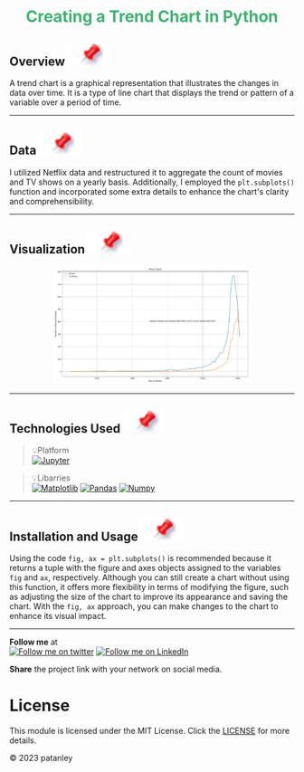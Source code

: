 <h1 align="center" style="color:MediumSeaGreen;"> <b> Creating a Trend Chart in Python  </b></h1>




## Overview[![](https://github.com/patanley/TrendChart/blob/main/Images/pin.svg)](#overview)

A trend chart is a graphical representation that illustrates the changes in data over time. It is a type of line chart that displays the trend or pattern of a variable over a period of time.
 

---

## Data[![](https://github.com/patanley/TrendChart/blob/main/Images/pin.svg)](#data)
I utilized Netflix data and restructured it to aggregate the count of movies and TV shows on a yearly basis. Additionally, I employed the `plt.subplots()` function and incorporated some extra details to enhance the chart's clarity and comprehensibility.


---

## Visualization[![](https://github.com/patanley/TrendChart/blob/main/Images/pin.svg)](#visualization)


<div align="center"><a href="https://github.com/patanley/TrendChart/blob/main/Images/TrendChart.jpg"><img src="https://github.com/patanley/TrendChart/blob/main/Images/TrendChart.jpg" alt="IoT-to-Cloud (Nebula) network" style="width:70%;height:70%"/></a></div>




---
## Technologies Used[![](https://github.com/patanley/TrendChart/blob/main/Images/pin.svg)](#more-than-embedded)

> 💡Platform  
> [![Jupyter](https://img.shields.io/badge/Jupyter-Notebook-orange?style=flat&logo=jupyter)](https://jupyter.org/)


> 💡Libarries  
> [![Matplotlib](https://img.shields.io/badge/-matplotlib-4E84C4?style=flat&logo=plotly&logoColor=white)](https://matplotlib.org/)
[![Pandas](https://img.shields.io/badge/-Pandas-150458?style=flat&logo=pandas&logoColor=white)](https://pandas.pydata.org/)
 [![Numpy](https://img.shields.io/badge/-Numpy-013243?style=flat&logo=numpy&logoColor=white)](https://numpy.org/)




---
## Installation and Usage[![](https://github.com/patanley/TrendChart/blob/main/Images/pin.svg)](#overview)

Using the code `fig, ax = plt.subplots()` is recommended because it returns a tuple with the figure and axes objects assigned to the variables `fig` and `ax`, respectively. Although you can still create a chart without using this function, it offers more flexibility in terms of modifying the figure, such as adjusting the size of the chart to improve its appearance and saving the chart. With the `fig, ax` approach, you can make changes to the chart to enhance its visual impact.

---

**Follow me** at<br />
[![Follow me on twitter](https://img.shields.io/twitter/follow/patanley.svg?style=social)](https://twitter.com/home) 
[![Follow me on LinkedIn](https://img.shields.io/badge/LinkedIn-Patanley-blue?style=flat&logo=linkedin&logoColor=b0c0c0&labelColor=363D44)](https://www.linkedin.com/feed/)

**Share** the project link with your network on social media.


# License 
This module is licensed under the MIT License. Click the [LICENSE](https://opensource.org/licenses/MIT) for more details.

&copy; 2023 patanley

<!-- markdownlint-enable -->

